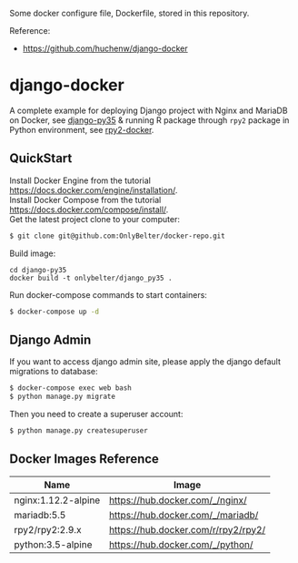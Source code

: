 Some docker configure file, Dockerfile, stored in this repository.

Reference: 
- <https://github.com/huchenw/django-docker>


# django-docker
A complete example for deploying Django project with Nginx and MariaDB on Docker, see [django-py35](https://github.com/OnlyBelter/docker-repo/tree/master/django-py35) & running R package through `rpy2` package in Python environment, see [rpy2-docker](https://github.com/OnlyBelter/docker-repo/tree/master/rpy2-docker).

## QuickStart
Install Docker Engine from the tutorial <https://docs.docker.com/engine/installation/>.</br>
Install Docker Compose from the tutorial <https://docs.docker.com/compose/install/>.</br>
Get the latest project clone to your computer:
```bash
$ git clone git@github.com:OnlyBelter/docker-repo.git
```
Build image:
```
cd django-py35
docker build -t onlybelter/django_py35 .
```
Run docker-compose commands to start containers:
```bash
$ docker-compose up -d
```

## Django Admin
If you want to access django admin site, please apply the django default migrations to database:
```bash
$ docker-compose exec web bash
$ python manage.py migrate
```
Then you need to create a superuser account:
```bash
$ python manage.py createsuperuser
```

## Docker Images Reference

| Name   | Image                              |
| ------ | ---------------------------------- |
| nginx:1.12.2-alpine  | <https://hub.docker.com/_/nginx/>  |
| mariadb:5.5  | <https://hub.docker.com/_/mariadb/>  |
| rpy2/rpy2:2.9.x  | <https://hub.docker.com/r/rpy2/rpy2/>  |
| python:3.5-alpine | <https://hub.docker.com/_/python/> |

